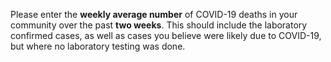 Please enter the **weekly average number** of COVID-19 deaths in your community over the past **two weeks**. This should include the laboratory confirmed cases, as well as cases you believe were likely due to COVID-19, but where no laboratory testing was done.
